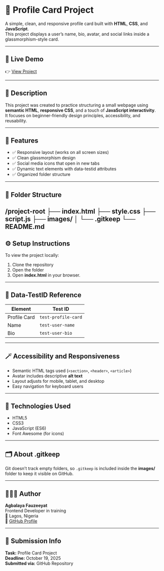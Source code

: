 # 🌟 Profile Card Project

A simple, clean, and responsive profile card built with **HTML**, **CSS**, and **JavaScript**.  
This project displays a user’s name, bio, avatar, and social links inside a glassmorphism-style card.

---

## 🔗 Live Demo
👉 [View Project](https://fauz-del.github.io/HNG-Project/)

---

## 📝 Description
This project was created to practice structuring a small webpage using **semantic HTML**, **responsive CSS**, and a touch of **JavaScript interactivity**.  
It focuses on beginner-friendly design principles, accessibility, and reusability.

---

## 🧩 Features
- ✅ Responsive layout (works on all screen sizes)
- ✅ Clean glassmorphism design
- ✅ Social media icons that open in new tabs
- ✅ Dynamic text elements with data-testid attributes
- ✅ Organized folder structure

---

## 🧱 Folder Structure
/project-root
├── index.html
├── style.css
├── script.js
├── images/
│   └── .gitkeep
└── README.md
---

## ⚙️ Setup Instructions
To view the project locally:
1. Clone the repository
2. Open the folder
3. Open **index.html** in your browser.

---

## 🧠 Data-TestID Reference
| Element | Test ID |
|----------|----------|
| Profile Card | `test-profile-card` |
| Name | `test-user-name` |
| Bio | `test-user-bio` |

---

## 🪄 Accessibility and Responsiveness
- Semantic HTML tags used (`<section>`, `<header>`, `<article>`)
- Avatar includes descriptive **alt text**
- Layout adjusts for mobile, tablet, and desktop
- Easy navigation for keyboard users

---

## 🧰 Technologies Used
- HTML5  
- CSS3  
- JavaScript (ES6)  
- Font Awesome (for icons)

---

## 🗂️ About .gitkeep
Git doesn’t track empty folders, so `.gitkeep` is included inside the **images/** folder to keep it visible on GitHub.

---

## 👩🏽‍💻 Author
**Agbalaya Fauzeeyat**  
Frontend Developer in training  
📍 Lagos, Nigeria  
🔗 [GitHub Profile](https://github.com/fauz-del)

---

## 📅 Submission Info
**Task:** Profile Card Project  
**Deadline:** October 19, 2025  
**Submitted via:** GitHub Repository













